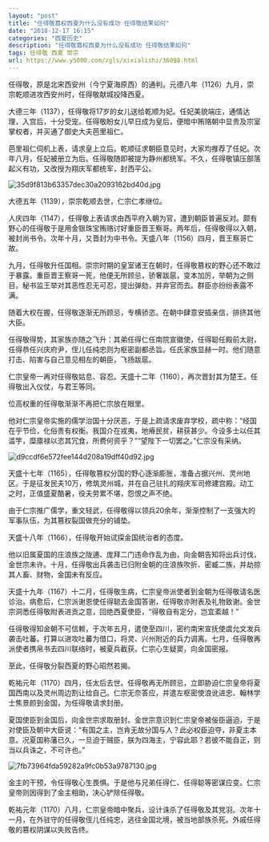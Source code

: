 ```yaml
---
layout: "post"
title: "任得敬篡权西夏为什么没有成功 任得敬结果如何"
date: "2018-12-17 16:15"
categories: "西夏历史"
description: "任得敬篡权西夏为什么没有成功 任得敬结果如何"
tags: 任得敬 西夏 崇宗
url: https://www.y5000.com/zgls/xixialishi/36098.html
---
```






任得敬，原是北宋西安州（今宁夏海原西）的通判。元德八年（1126）九月，崇宗乾顺进攻西安州时，任得敬献城投降西夏。  

大德三年（1137），任得敬将17岁的女儿送给乾顺为妃。任妃美貌端庄，通情达理，入宫后，十分受宠。任得敬盼女儿早日成为皇后，便暗中贿赂朝中显贵及宗室掌权者，并买通了御史大夫芭里祖仁。

芭里祖仁伺机上表，请求皇上立后。乾顺征求朝臣意见时，大家均推荐了任妃。次年八月，任妃被册立为后。任得敬随即被提为静州都统军。不久，任得敬镇压部落起义有功，又改授为翔庆军都统军，封西平公。

![35d9f813b63357dec30a2093162bd40d.jpg](https://img.y5000.com/uploads/allimg/181029/35d9f813b63357dec30a2093162bd40d.jpg)

大德五年（1139），崇宗乾顺去世，仁宗仁孝继位。

人庆四年（1147），任得敬上表请求由西平府入朝为官，遭到朝臣普遍反对。颇有野心的任得敬于是用金银珠宝贿赂讨好重臣晋王察哥。两年后，任得敬得以入朝，被封尚书令。次年十月，又晋封为中书令。天盛八年（1156）四月，晋王察哥亡故。

九月，任得敬升任国相。崇宗时期的皇室诸王在朝时，任得敬篡权的野心还不敢过于暴露。重臣晋王察哥一死，他便无所顾忌，骄奢跋扈，变本加厉，举朝为之侧目。秘书监王举对其恶性忍无可忍，提出弹劾，并弃官而去。群臣亦纷纷表露不满。

随着大权在握，任得敬逐渐无所顾忌，专横骄恣。在朝中肆意安插亲信，排挤其他大臣。

任得敬得势，其家族亦随之飞升：其弟任得仁任南院宣徽使，任得聪任殿前太尉，任得恭任兴庆府尹，侄儿任纯忠则为枢密副都丞旨。任氏家族显赫一时。他们随意打击、陷害与自己意见相左的朝臣，飞扬跋扈。

仁宗皇帝一再对任得敬姑息、容忍。天盛十二年（1160），再次晋封其为楚王。任得敬出入仪仗，与君王等同。

位高权重的任得敬渐渐不再把仁宗放在眼里。

他对仁宗皇帝实施的儒学治国十分厌恶，于是上疏请求废弃学校，疏中称：“经国在乎节俭，化俗贵有权衡。我国介在戎夷，地瘠民贫，耕获甚少。今设多士以任其滥竽，糜廪禄以恣其冗食，所费何资乎？”“望陛下一切罢之。”仁宗没有采纳。

![d9ccdf6e572fee144d208a19dff40d92.jpg](https://img.y5000.com/uploads/allimg/181029/d9ccdf6e572fee144d208a19dff40d92.jpg)

天盛十七年（1165），任得敬篡权分国的野心逐渐膨胀，准备占据兴州、灵州地区。于是征发民夫10万，修筑灵州城，并在自己驻扎的翔庆军司修建宫殿。动工之时，正值盛夏酷暑，役夫劳累不堪，怨恨之声不绝。

由于仁宗推广儒学，重文轻武，任得敬得以领兵20余年，渐渐控制了一支强大的军事队伍，为其篡权裂国做充分的铺垫。

天盛十八年（1166），任得敬开始试探金国统治者的态度。

他以旧属夏国的庄浪族之陇逋、庞拜二门违命作乱为由，向金朝告知将出兵讨伐，金世宗未许。十月，任得敬出兵袭击已归附金朝的庄浪族吹折、密臧二族，并劫掠其人畜、财物，金国未有反应。

天盛十九年（1167）十二月，任得敬生病，仁宗皇帝派使者到金朝为任得敬请名医诊治。病愈后，仁宗派谢恩使任得聪去金国答谢，任得敬亦附表及礼物致谢。金世宗洞悉任得敬附表进贡之意，回绝西夏使臣，“得敬自有定分，岂宜紊越！”

任得敬得知金朝不可信赖，于次年五月，遣使至四川，密约南宋宣抚使虞允文发兵袭击吐蕃。打算以进攻吐蕃为借口，将灵、兴州附近的兵力调离。七月，任得敬再派使者携帛书去四川联络时，被夏兵截获。仁宗心生疑窦，向金国密报。

至此，任得敬分裂西夏的野心昭然若揭。

乾祐元年（1170）四月，任太后去世。任得敬再无所顾忌，立即胁迫仁宗皇帝将夏国西南以及灵州周边割让给自己。仁宗无奈答应，并遣左枢密使浪讹进忠、翰林学士焦景颜到金国，为任得敬请求封册。

夏国使臣到金国后，向金世宗求取册封。金世宗意识到仁宗皇帝被佞臣逼迫，于是对使臣及朝中大臣说：“有国之主，岂肯无故分国与人？此必权臣迫夺，非夏主本意。况夏国称藩已久，一旦迫于贼臣，朕为四海主，宁容此耶？若彼不能自正，则当以兵诛之，不可许也。”

![7fb73964fda59282a9fc0b53a9787130.jpg](https://img.y5000.com/uploads/allimg/181029/7fb73964fda59282a9fc0b53a9787130.jpg)

金主的干预，令任得敬心生畏惧。于是他与兄弟任得仁、任得聪等密谋应变。仁宗皇帝则因得到了金主相助，决心铲除任得敬。

乾祐元年（1170）八月，仁宗皇帝暗中聚兵，设计诛杀了任得敬及其党羽。次年十一月，在外驻守的任得敬侄儿任纯忠，逃往金国北境，被当地部族杀死。外戚任得敬的篡权阴谋以失败告终。
